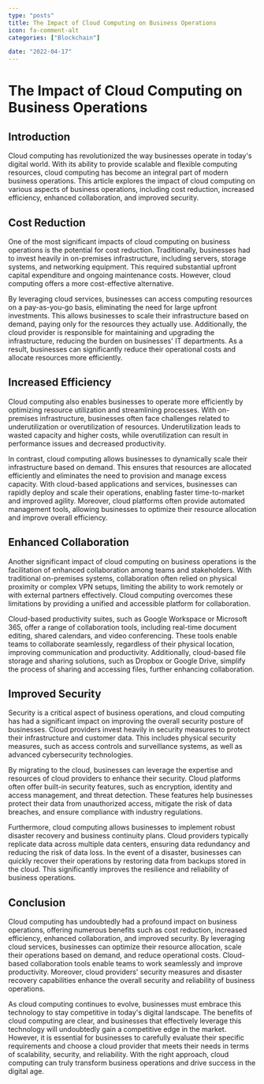 ```yaml
---
type: "posts"
title: The Impact of Cloud Computing on Business Operations
icon: fa-comment-alt
categories: ["Blockchain"]

date: "2022-04-17"
---
```




# The Impact of Cloud Computing on Business Operations

## Introduction

Cloud computing has revolutionized the way businesses operate in today's digital world. With its ability to provide scalable and flexible computing resources, cloud computing has become an integral part of modern business operations. This article explores the impact of cloud computing on various aspects of business operations, including cost reduction, increased efficiency, enhanced collaboration, and improved security.

## Cost Reduction

One of the most significant impacts of cloud computing on business operations is the potential for cost reduction. Traditionally, businesses had to invest heavily in on-premises infrastructure, including servers, storage systems, and networking equipment. This required substantial upfront capital expenditure and ongoing maintenance costs. However, cloud computing offers a more cost-effective alternative.

By leveraging cloud services, businesses can access computing resources on a pay-as-you-go basis, eliminating the need for large upfront investments. This allows businesses to scale their infrastructure based on demand, paying only for the resources they actually use. Additionally, the cloud provider is responsible for maintaining and upgrading the infrastructure, reducing the burden on businesses' IT departments. As a result, businesses can significantly reduce their operational costs and allocate resources more efficiently.

## Increased Efficiency

Cloud computing also enables businesses to operate more efficiently by optimizing resource utilization and streamlining processes. With on-premises infrastructure, businesses often face challenges related to underutilization or overutilization of resources. Underutilization leads to wasted capacity and higher costs, while overutilization can result in performance issues and decreased productivity.

In contrast, cloud computing allows businesses to dynamically scale their infrastructure based on demand. This ensures that resources are allocated efficiently and eliminates the need to provision and manage excess capacity. With cloud-based applications and services, businesses can rapidly deploy and scale their operations, enabling faster time-to-market and improved agility. Moreover, cloud platforms often provide automated management tools, allowing businesses to optimize their resource allocation and improve overall efficiency.

## Enhanced Collaboration

Another significant impact of cloud computing on business operations is the facilitation of enhanced collaboration among teams and stakeholders. With traditional on-premises systems, collaboration often relied on physical proximity or complex VPN setups, limiting the ability to work remotely or with external partners effectively. Cloud computing overcomes these limitations by providing a unified and accessible platform for collaboration.

Cloud-based productivity suites, such as Google Workspace or Microsoft 365, offer a range of collaboration tools, including real-time document editing, shared calendars, and video conferencing. These tools enable teams to collaborate seamlessly, regardless of their physical location, improving communication and productivity. Additionally, cloud-based file storage and sharing solutions, such as Dropbox or Google Drive, simplify the process of sharing and accessing files, further enhancing collaboration.

## Improved Security

Security is a critical aspect of business operations, and cloud computing has had a significant impact on improving the overall security posture of businesses. Cloud providers invest heavily in security measures to protect their infrastructure and customer data. This includes physical security measures, such as access controls and surveillance systems, as well as advanced cybersecurity technologies.

By migrating to the cloud, businesses can leverage the expertise and resources of cloud providers to enhance their security. Cloud platforms often offer built-in security features, such as encryption, identity and access management, and threat detection. These features help businesses protect their data from unauthorized access, mitigate the risk of data breaches, and ensure compliance with industry regulations.

Furthermore, cloud computing allows businesses to implement robust disaster recovery and business continuity plans. Cloud providers typically replicate data across multiple data centers, ensuring data redundancy and reducing the risk of data loss. In the event of a disaster, businesses can quickly recover their operations by restoring data from backups stored in the cloud. This significantly improves the resilience and reliability of business operations.

## Conclusion

Cloud computing has undoubtedly had a profound impact on business operations, offering numerous benefits such as cost reduction, increased efficiency, enhanced collaboration, and improved security. By leveraging cloud services, businesses can optimize their resource allocation, scale their operations based on demand, and reduce operational costs. Cloud-based collaboration tools enable teams to work seamlessly and improve productivity. Moreover, cloud providers' security measures and disaster recovery capabilities enhance the overall security and reliability of business operations.

As cloud computing continues to evolve, businesses must embrace this technology to stay competitive in today's digital landscape. The benefits of cloud computing are clear, and businesses that effectively leverage this technology will undoubtedly gain a competitive edge in the market. However, it is essential for businesses to carefully evaluate their specific requirements and choose a cloud provider that meets their needs in terms of scalability, security, and reliability. With the right approach, cloud computing can truly transform business operations and drive success in the digital age.